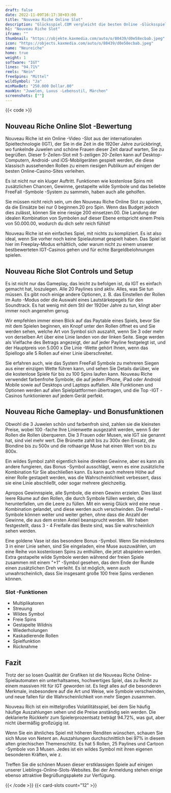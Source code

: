 ```yaml
---
draft: false
date: 2022-11-09T16:17:38+03:00
title: "Nouveau Riche Online Slot"
description: "Glücksspiel.COM vergleicht die besten Online -Glücksspiel -Sites und -spiele der Kanada.  Unabhängige Produktbewertungen und exklusive Anmeldeangebote. Jetzt spielen!"
h1: "Nouveau Riche Slot"
iframe: ""
thumbnail: "https://objekte.kaxmedia.com/auto/o/80439/d0e58ecbab.jpeg"
icon: "https://objects.kaxmedia.com/auto/o/80439/d0e58ecbab.jpeg"
name: "Neureiche"
home: true
weight: 1
software: "IGT"
lines: "94.71%"
reels: "Nein"
freeSpins: "Mittel"
wildSymbol: "Ja"
minMaxBet: "250.000 Dollar.00"
maxWin: "Juwelen, Luxus -Lebensstil, Märchen"
screenshots: [""]
---
```


{{< code >}}<h2>Nouveau Riche Online Slot -Bewertung</h2><p>Nouveau Riche ist ein Online -Video -Slot aus der internationalen Spieltechnologie (IGT), der Sie in die Zeit in die 1920er Jahre zurückbringt, wo funkelnde Juwelen und schöne Frauen dieser Zeit darauf warten, Sie zu begrüßen. Dieser 5-Zeilen-Slot mit 5-zeiligen 20-Zeilen kann auf Desktop-Computern, Android- und iOS-Mobilgeräten gespielt werden, die diese klassisch aussehenden Rollen zu einem riesigen Publikum auf einigen der besten Online-Casino-Sites verleihen.</p><p>Es ist nicht nur ein kluger Auftritt. Funktionen wie kostenlose Spins mit zusätzlichen Chancen, Gewinne, gestapelte wilde Symbole und das beliebte FreeFall -Symbole -System zu sammeln, haben auch alle geholfen.</p><p>Sie müssen nicht reich sein, um den Nouveau Riche Online Slot zu spielen, da die Einsätze bei nur 0 beginnen.20 pro Spin. Wenn das Budget jedoch dies zulässt, können Sie eine riesige 200 einsetzen.00. Die Landung der idealen Kombination von Symbolen auf dieser Ebene entspricht einem Preis von 50.000.00, wodurch du dich sehr reich fühlst!</p><p>Nouveau Riche ist ein einfaches Spiel, mit nichts zu kompliziert. Es ist also ideal, wenn Sie vorher noch keine Spielautomat gespielt haben. Das Spiel ist hier im Freeplay-Modus erhältlich, oder warum nicht zu einem unserer bestbewerteten IGT-Casinos gehen und für echte Bargeldbelohnungen spielen.</p><h2>Nouveau Riche Slot Controls und Setup</h2><p>Es ist nicht nur das Gameplay, das leicht zu befolgen ist, da IGT es einfach gemacht hat, loszulegen. Alle 20 Paylines sind aktiv. Alles, was Sie tun müssen. Es gibt noch einige andere Optionen, z. B. das Einstellen der Rollen im Auto -Modus oder die Auswahl eines Lautstärkepegels für den Soundtrack. Es hat wenig mit dem Stil der 1920er Jahre zu tun, klingt aber immer noch angenehm genug.</p><p>Wir empfehlen immer einen Blick auf das Paytable eines Spiels, bevor Sie mit dem Spielen beginnen, ein Knopf unter den Rollen öffnet es und Sie werden sehen, welche Art von Symbol sich auszahlt, wenn Sie 3 oder mehr von derselben Art über eine Linie landen von der linken Seite. Siege werden als Vielfache des Betrags angezeigt, der auf jeder Payline festgelegt ist, und der Hauptpreis von 5.000 x Die Linie -Wette gehört Ihnen, wenn das Spiellogo alle 5 Rollen auf einer Linie überschreitet.</p><p>Sie erfahren auch, wie das System FreeFall Symbole zu mehreren Siegen aus einer einzigen Wette führen kann, und sehen Sie Details darüber, wie die kostenlose Spiele für bis zu 100 Spins laufen kann. Nouveau Riche verwendet farbenfrohe Symbole, die auf jedem iPhone, iPad oder Android Mobile sowie auf Desktops und Laptops auffallen. Alle Funktionen und Optionen werden auf allen Spielplattformen übertragen, und die Top -IGT -Casinos funktionieren auf jedem Gerät perfekt.</p><h2>Nouveau Riche Gameplay- und Bonusfunktionen</h2><p>Obwohl die 3 Juwelen schön und farbenfroh sind, zahlen sie die kleinsten Preise, wobei 100 -fache Ihre Linienwette ausgezahlt werden, wenn 5 der Rollen die Rollen überqueren. Die 3 Frauen oder Musen, wie IGT sie genannt hat, sind viel mehr wert. Die Brünette zahlt bis zu 300x den Einsatz, die Blondine bis zu 500x und die rothaarige Muse hat einen Wert von bis zu 800x.</p><p>Ein wildes Symbol zahlt eigentlich keine direkten Gewinne, aber es kann als andere fungieren, das Bonus -Symbol ausschlägt, wenn es eine zusätzliche Kombination für Sie abschließen kann. Es kann auch mehrere Höhe auf einer Rolle gestapelt werden, was die Wahrscheinlichkeit verbessert, dass sie eine Linie abschließt, oder sogar mehrere gleichzeitig.</p><p>Apropos Gewinnspiele, alle Symbole, die einen Gewinn erzielen. Dies lässt leere Räume auf den Rollen, die durch Symbole füllen werden, die herunterfallen, um die Leere zu füllen. Mit ein wenig Glück wird eine neue Kombination gelandet, und diese werden auch verschwinden. Die Freefall -Symbole können weiter und weiter gehen, ohne dass die Anzahl der Gewinne, die aus dem ersten Anteil beansprucht werden. Wir haben festgestellt, dass 3 - 4 Freifalle das Beste sind, was Sie wahrscheinlich sehen werden.</p><p>Eine goldene Vase ist das besondere Bonus -Symbol. Wenn Sie mindestens 3 in einer Linie sehen, sind Sie eingeladen, eine Muse auszuwählen, um eine Reihe von kostenlosen Spins zu enthüllen, die jetzt abspielen werden. Extra gestapelte wilde Symbole werden während der freien Spiele zusammen mit einem "+1" -Symbol gesehen, das dem Ende der Runde einen zusätzlichen Dreh verleiht. Es ist möglich, wenn auch unwahrscheinlich, dass Sie insgesamt große 100 freie Spins verdienen können.</p><h3>
Slot -Funktionen</h3><ul>
<li></span>
Multiplikatoren</li>
<li></span>
Streuung</li>
<li></span>
Wildes Symbol</li>
<li></span>
Freie Spins</li>
<li></span>
Gestapelte Wildnis</li>
<li></span>
Wiederholungen</li>
<li></span>
Kaskadierende Rollen</li>
<li></span>
Spielfunktion</li>
<li></span>
Rücknahme</li></ul><h2>Fazit</h2><p>Trotz der so losen Qualität der Grafiken ist die Nouveau Riche Online-Spielautomaten ein unterhaltsames, hochwertiges Spiel, das zu Recht zu einem massiven Hit für IGT geworden ist. Es liegt alles auf die besonderen Merkmale, insbesondere auf die Art und Weise, wie Symbole verschwinden, und neue fallen für die Wahrscheinlichkeit von mehr Siegen zusammen.</p><p>Nouveau Rich ist ein mittelgroßes Volatilitätsspiel, bei dem Sie häufig häufige Auszahlungen sehen und die Preise anständig sein werden. Die deklarierte Rückkehr zum Spielerprozentsatz beträgt 94.72%, was gut, aber nicht übermäßig großzügig ist.</p><p>Wenn Sie ein ähnliches Spiel mit höheren Renditen wünschen, schauen Sie sich Muse von Netent an. Auszahlungen durchschnittlich bei 97% in diesem alten griechischen Themenschlitz. Es hat 5 Rollen, 25 Paylines und Cartoon -Symbole von 3 Musen. Jedes ist ein wildes Symbol mit ihren eigenen besonderen Kräften, wie z.</p><p>Treffen Sie die schönen Musen dieser erstklassigen Spiele auf einigen unserer Lieblings-Online-Slots-Websites. Bei der Anmeldung stehen einige ebenso attraktive Begrüßungspakete zur Verfügung.</p>{{< /code >}}
 {{< card-slots count="12" >}}